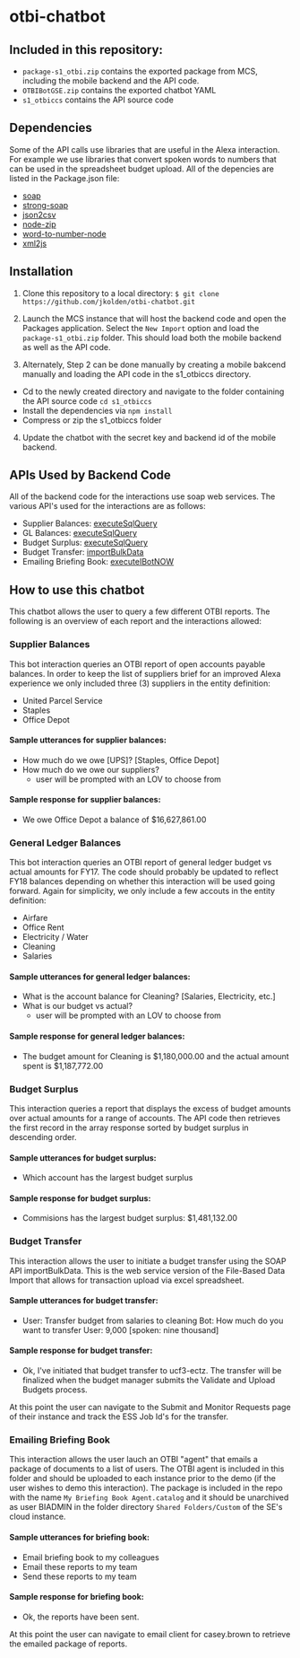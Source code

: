 # otbi-chatbot

## Included in this repository:
- `package-s1_otbi.zip` contains the exported package from MCS, including the mobile backend and the API code.
- `OTBIBotGSE.zip` contains the exported chatbot YAML
- `s1_otbiccs` contains the API source code

## Dependencies
Some of the API calls use libraries that are useful in the Alexa interaction. For example we use libraries that convert spoken words to numbers that can be used in the spreadsheet budget upload. All of the depencies are listed in the Package.json file:

- [soap](https://www.npmjs.com/package/soap)
- [strong-soap](https://www.npmjs.com/package/strong-soap)
- [json2csv](https://www.npmjs.com/package/json2csv)
- [node-zip](https://www.npmjs.com/package/node-zip)
- [word-to-number-node](https://www.npmjs.com/package/word-to-number-node)
- [xml2js](https://www.npmjs.com/package/xml2js)

## Installation

1) Clone this repository to a local directory:
  `$ git clone https://github.com/jkolden/otbi-chatbot.git`

2) Launch the MCS instance that will host the backend code and open the Packages application. Select the `New Import` option and load the `package-s1_otbi.zip` folder. This should load both the mobile backend as well as the API code.

3) Alternately, Step 2 can be done manually by creating a mobile bakcend manually and loading the API code in the s1_otbiccs directory.
  - Cd to the newly created directory and navigate to the folder containing the API source code `cd s1_otbiccs`
  - Install the dependencies via `npm install`
  - Compress or zip the s1_otbiccs folder

4) Update the chatbot with the secret key and backend id of the mobile backend.

## APIs Used by Backend Code
All of the backend code for the interactions use soap web services. The various API's used for the interactions are as follows:
- Supplier Balances: [executeSqlQuery](https://docs.oracle.com/cd/E14571_01/bi.1111/e16364/methods.htm#BIEIT342)
- GL Balances: [executeSqlQuery](https://docs.oracle.com/cd/E14571_01/bi.1111/e16364/methods.htm#BIEIT342)
- Budget Surplus: [executeSqlQuery](https://docs.oracle.com/cd/E14571_01/bi.1111/e16364/methods.htm#BIEIT342)
- Budget Transfer: [importBulkData](https://docs.oracle.com/en/cloud/saas/financials/18b/oeswf/ERP-Integration-Service-ErpIntegrationService-svc-9.html)
- Emailing Briefing Book: [executeIBotNOW](https://docs.oracle.com/cd/E14571_01/bi.1111/e16364/methods.htm#BIEIT1106)


## How to use this chatbot

This chatbot allows the user to query a few different OTBI reports. The following is an overview of each report and the interactions allowed:

### Supplier Balances
This bot interaction queries an OTBI report of open accounts payable balances. In order to keep the list of suppliers brief for an improved Alexa experience we only included three (3) suppliers in the entity definition:
  - United Parcel Service
  - Staples
  - Office Depot

#### Sample utterances for supplier balances:
- How much do we owe [UPS]? [Staples, Office Depot]
- How much do we owe our suppliers?
  - user will be prompted with an LOV to choose from

#### Sample response for supplier balances:
- We owe Office Depot a balance of $16,627,861.00

### General Ledger Balances
This bot interaction queries an OTBI report of general ledger budget vs actual amounts for FY17. The code should probably be updated to reflect FY18 balances depending on whether this interaction will be used going forward. Again for simplicity, we only include a few accouts in the entity definition:
 - Airfare
 - Office Rent
 - Electricity / Water
 - Cleaning
 - Salaries

#### Sample utterances for general ledger balances:
- What is the account balance for Cleaning? [Salaries, Electricity, etc.]
- What is our budget vs actual?
  - user will be prompted with an LOV to choose from

#### Sample response for general ledger balances:
- The budget amount for Cleaning is $1,180,000.00  and the actual amount spent is $1,187,772.00

### Budget Surplus
This interaction queries a report that displays the excess of budget amounts over actual amounts for a range of accounts. The API code then retrieves the first record in the array response sorted by budget surplus in descending order.

#### Sample utterances for budget surplus:
- Which account has the largest budget surplus

#### Sample response for budget surplus:
- Commisions has the largest budget surplus:  $1,481,132.00

### Budget Transfer
This interaction allows the user to initiate a budget transfer using the SOAP API importBulkData. This is the web service version of the File-Based Data Import that allows for transaction upload via excel spreadsheet.

#### Sample utterances for budget transfer:
- User: Transfer budget from salaries to cleaning
  Bot: How much do you want to transfer
  User: 9,000 [spoken: nine thousand]

#### Sample response for budget transfer:
- Ok, I've initiated that budget transfer to ucf3-ectz.  The transfer will be finalized when the budget manager submits the Validate and Upload  Budgets process.

At this point the user can navigate to the Submit and Monitor Requests page of their instance and track the ESS Job Id's for the transfer.

### Emailing Briefing Book
This interaction allows the user lauch an OTBI "agent" that emails a package of documents to a list of users. The OTBI agent is included in this folder and should be uploaded to each instance prior to the demo (if the user wishes to demo this interaction). The package is included in the repo with the name `My Briefing Book Agent.catalog` and it should be unarchived as user BIADMIN in the folder directory `Shared Folders/Custom` of the SE's cloud instance.

#### Sample utterances for briefing book:
- Email briefing book to my colleagues
- Email these reports to my team
- Send these reports to my team

#### Sample response for briefing book:
- Ok, the reports have been sent.

At this point the user can navigate to email client for casey.brown to retrieve the emailed package of reports.















